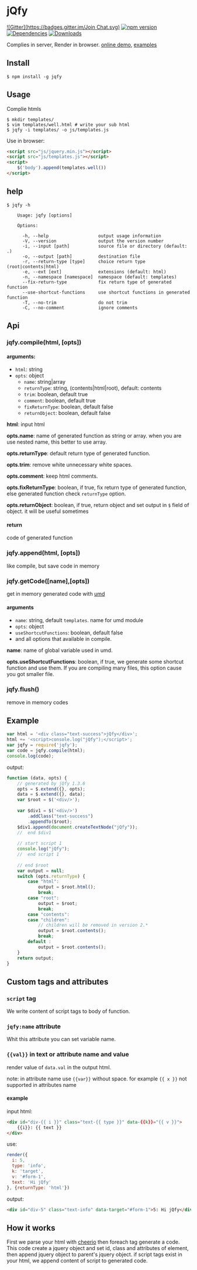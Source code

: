 jQfy
====
[![Gitter](https://badges.gitter.im/Join Chat.svg)](https://gitter.im/smmoosavi/jqfy?utm_source=badge&utm_medium=badge&utm_campaign=pr-badge&utm_content=badge)
[![npm version][npm:version]][npm]
[![Dependencies][dependencies]][david-dm]
[![Downloads][npm:download]][npm]

Complies in server, Render in browser. [online demo](http://smmoosavi.github.io/jqfy/demo), 
[examples](http://smmoosavi.github.io/jqfy/examples)

Install
-------

```
$ npm install -g jqfy
```

Usage
-----

Complie htmls

```
$ mkdir templates/
$ vim templates/well.html # write your sub html
$ jqfy -i templates/ -o js/templates.js
```

Use in browser:
 
```html
<script src="js/jquery.min.js"></script>
<script src="js/templates.js"></script>
<script>
    $('body').append(templates.well())
</script>
```

help
----

```
$ jqfy -h
  
    Usage: jqfy [options]
  
    Options:
  
      -h, --help                   output usage information
      -V, --version                output the version number
      -i, --input [path]           source file or directory (default: .)
      -o, --output [path]          destination file
      -r, --return-type [type]     choice return type (root|contents|html)
      -e, --ext [ext]              extensions (default: html)
      -n, --namespace [namespace]  namespace (default: templates)
      --fix-return-type            fix return type of generated function
      --use-shortcut-functions     use shortcut functions in generated function
      -T, --no-trim                do not trim
      -C, --no-comment             ignore comments

```

Api
---

### jqfy.compile(html, [opts])

#### arguments: 

* `html`: string
* `opts`: object
  * `name`: string|array 
  * `returnType`: string, (contents|html|root), default: contents 
  * `trim`: boolean, default true
  * `comment`: boolean, default true
  * `fixReturnType`: boolean, default false
  * `returnObject`: boolean, default false

**html**: input html

**opts.name**: name of generated function as string or array. when you are use nested name, this better to use array.

**opts.returnType**: default return type of generated function.

**opts.trim**: remove white unnecessary white spaces.

**opts.comment**: keep html comments.

**opts.fixReturnType**: boolean, if true, fix return type of generated function, else generated function check `returnType` option.

**opts.returnObject**: boolean, if true, return object and set output in `$` field of object. it will be useful sometimes

#### return

code of generated function

### jqfy.append(html, [opts])

like compile, but save code in memory

### jqfy.getCode([name],[opts])

get in memory generated code with [umd][umd]

#### arguments

* `name`: string, default `templates`. name for umd module
* `opts`: object
 * `useShortcutFunctions`: boolean, default false
 * and all options that available in compile.

**name**: name of global variable used in umd.
 
**opts.useShortcutFunctions**: boolean, if true, we generate some shortcut function and use them. If you are compiling many
 files, this option cause you got smaller file.

### jqfy.flush()

remove in memory codes

Example
-------
```js
var html = '<div class="text-success">jQfy</div>';
html += '<script>console.log("jQfy");</script>';
var jqfy = require('jqfy');
var code = jqfy.compile(html);
console.log(code);
```

output:

```js
function (data, opts) {
    // generated by jQfy 1.3.6
    opts = $.extend({}, opts);
    data = $.extend({}, data);
    var $root = $('<div/>');
    
    var $div1 = $('<div/>')
        .addClass("text-success")
        .appendTo($root);
    $div1.append(document.createTextNode("jQfy"));
    //  end $div1
    
    // start script 1
    console.log("jQfy");
    //  end script 1
    
    // end $root
    var output = null;
    switch (opts.returnType) {
        case "html":
            output = $root.html();
            break;
        case "root":
            output = $root;
            break;
        case "contents":
        case "children":
            // children will be removed in version 2.*
            output = $root.contents();
            break;
        default :
            output = $root.contents();
    }
    return output;
}
```
Custom tags and attributes
--------------------------

### `script` tag

We write content of script tags to body of function.

### `jqfy:name` attribute

Whit this attribute you can set variable name. 

### `{{val}}` in text or attribute name and value

render value of `data.val` in the output html.

note: in attribute name use `{{var}}` without space. for example `{{ x }}` not supported in attributes name

#### example

input html:
```html
<div id="div-{{ i }}" class="text-{{ type }}" data-{{k}}="{{ v }}">
    {{i}}: {{ text }}
</div>
```

use:
```js
render({
  i: 5,
  type: 'info',
  k: 'target',
  v: '#form-1',
  text: 'Hi jQfy'
}, {returnType: 'html'})
```

output:
```html
<div id="div-5" class="text-info" data-target="#form-1">5: Hi jQfy</div>
```

How it works
------------

First we parse your html with [cheerio][cheerio] then foreach tag generate a code. This code create a jquery object
and set id, class and attributes of element, then append jquery object to parent's jquery object. if script tags exist
in your html, we append content of script to generated code.

[npm]: https://www.npmjs.org/package/jqfy "npm"
[npm:version]: http://img.shields.io/npm/v/jqfy.svg "version"
[npm:download]: http://img.shields.io/npm/dm/jqfy.svg "Download"
[dependencies]: https://david-dm.org/smmoosavi/jqfy.png "Dependencies"
[david-dm]: https://david-dm.org/smmoosavi/jqfy "Dependencies"
[TODO:not-implemented]: http://img.shields.io/badge/TODO-not%20implemented-yellow.svg "not implemented"
[umd]: https://github.com/umdjs/umd "umd"
[cheerio]: https://github.com/cheeriojs/cheerio "Cheerio"